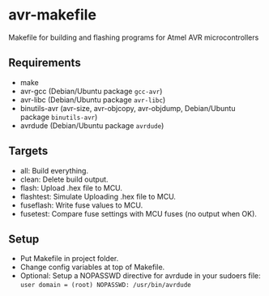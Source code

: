 avr-makefile
============

Makefile for building and flashing programs for Atmel AVR microcontrollers


Requirements
------------

* make
* avr-gcc (Debian/Ubuntu package `gcc-avr`)
* avr-libc (Debian/Ubuntu package `avr-libc`)
* binutils-avr (avr-size, avr-objcopy, avr-objdump, Debian/Ubuntu package `binutils-avr`)
* avrdude (Debian/Ubuntu package `avrdude`)


Targets
-------

* all: 	      Build everything.
* clean:      Delete build output.
* flash:      Upload .hex file to MCU.
* flashtest:  Simulate Uploading .hex file to MCU.
* fuseflash:  Write fuse values to MCU.
* fusetest:   Compare fuse settings with MCU fuses (no output when OK).

Setup
-----

* Put Makefile in project folder.
* Change config variables at top of Makefile.
* Optional: Setup a NOPASSWD directive for avrdude in your sudoers file:
  `user domain = (root) NOPASSWD: /usr/bin/avrdude`
